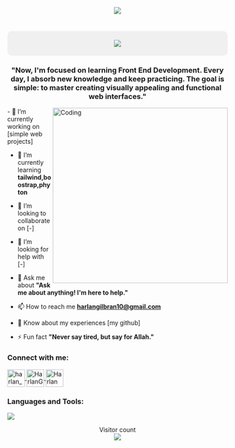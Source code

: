 <p align="center">
  <img src="https://profile-counter.glitch.me/HarlanGilbran/count.svg" />
</p>

<h1 align="center" style="background-color:#f0f0f0;padding:20px;border-radius:10px;">
    <img src="https://readme-typing-svg.herokuapp.com/?font=Righteous&size=35&center=true&vCenter=true&width=500&height=70&duration=4000&lines=Hi+There!+👋;+I'm+Harlan+Gilbran!;" />
</h1>

<h3 align="center">"Now, I'm focused on learning Front End Development. Every day, I absorb new knowledge and keep practicing. The goal is simple: to master creating visually appealing and functional web interfaces."</h3>
<img align="right" alt="Coding" width="400" src="https://i.pinimg.com/originals/54/e3/7d/54e37d8074ebcde1d96c77d7b2a7f310.gif">
- 🔭 I’m currently working on [simple web projects]

- 🌱 I’m currently learning **tailwind,boostrap,phyton**

- 👯 I’m looking to collaborate on [-]

- 🤝 I’m looking for help with [-]

- 💬 Ask me about **"Ask me about anything! I'm here to help."**

- 📫 How to reach me **harlangilbran10@gmail.com**

- 📄 Know about my experiences [my github]

- ⚡ Fun fact **"Never say tired, but say for Allah."**

<h3 align="left">Connect with me:</h3>

<p align="left">
    <a href="https://instagram.com/harlan_gilbran10" target="_blank" rel="noreferrer">
        <img align="center" src="https://raw.githubusercontent.com/rahuldkjain/github-profile-readme-generator/master/src/images/icons/Social/instagram.svg" alt="harlan_gilbran10" height="40" width="40" />
    </a>
    <a href="https://github.com/HarlanGilbran" target="_blank" rel="noreferrer">
        <img align="center" src="https://skillicons.dev/icons?i=github" alt="HarlanGilbran" height="40" width="40" />
    </a>
    <a href="https://www.linkedin.com/in/harlan-gilbran-b40a41317/" target="_blank" rel="noreferrer">
        <img align="center" src="https://skillicons.dev/icons?i=linkedin" alt="Harlan Gilbran" height="40 width="40" />
    </a>
</p>


<h3 align="left">Languages and Tools:</h3>
<p align="left">
 <a href="https://skillicons.dev">
    <img src="https://skillicons.dev/icons?i=html,css,js,cpp,mysql,php,tailwind,nodejs,dotnet,git,github,bootstrap,vscode,ai,visualstudio" />
  </a>
</p>

<p align="center">
  Visitor count<br>
  <img src="https://profile-counter.glitch.me/HarlanGilbran/count.svg" />
</p>
